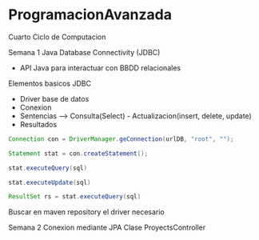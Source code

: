 # ProgramacionAvanzada
Cuarto Ciclo de Computacion

Semana 1
Java Database Connectivity (JDBC)
- API Java para interactuar con BBDD relacionales

Elementos basicos JDBC
- Driver base de datos
- Conexion
- Sentencias --> Consulta(Select) - Actualizacion(insert, delete, update)
- Resultados

```java
Connection con = DriverManager.geConnection(urlDB, "root", "");

Statement stat = con.createStatement();

stat.executeQuery(sql)

stat.executeUpdate(sql)

ResultSet rs = stat.executeQuery(sql)
```
Buscar en maven repository el driver necesario

Semana 2
Conexion mediante JPA
Clase ProyectsController
